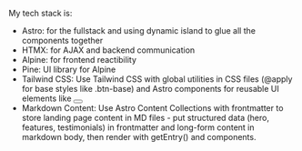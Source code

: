 My tech stack is:
- Astro: for the fullstack and using dynamic island to glue all the components together
- HTMX: for AJAX and backend communication
- Alpine: for frontend reactibility
- Pine: UI library for Alpine
- Tailwind CSS: Use Tailwind CSS with global utilities in CSS files (@apply for base styles like .btn-base) and Astro components for reusable UI elements like <Button size="lg" variant="primary">
- Markdown Content: Use Astro Content Collections with frontmatter to store landing page content in MD files - put structured data (hero, features, testimonials) in frontmatter and long-form content in markdown body, then render with getEntry() and <Content /> components.